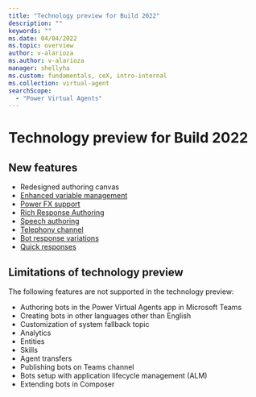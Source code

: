```yaml
---
title: "Technology preview for Build 2022"
description: ""
keywords: ""
ms.date: 04/04/2022
ms.topic: overview
author: v-alarioza
ms.author: v-alarioza
manager: shellyha
ms.custom: fundamentals, ceX, intro-internal
ms.collection: virtual-agent
searchScope:
  - "Power Virtual Agents"
---
```


# Technology preview for Build 2022

<!-- FIXME: blurb about PVA at Build -->
<!-- FIXME: link to quickstart article -->

## New features

<!-- FIXME: merge PRs and link relevant docs -->
- Redesigned authoring canvas
- [Enhanced variable management]()
- [Power FX support]()
- [Rich Response Authoring​]()
- [Speech authoring]()
- [Telephony channel]()
- [Bot response variations](authoring-create-edit-topics.md#message-variations)
- [Quick responses]()

## Limitations of technology preview

The following features are not supported in the technology preview:

- Authoring bots in the Power Virtual Agents app in Microsoft Teams
- Creating bots in other languages other than English
- Customization of system fallback topic
- Analytics
- Entities
- Skills
- Agent transfers
- Publishing bots on Teams channel
- Bots setup with application lifecycle management (ALM)
    <!-- FIXME: button missing, confirm it wasn't moved -->
- Extending bots in Composer
